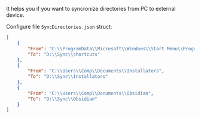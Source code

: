 It helps you if you want to syncronize directories from PC to external device.

Configure file `SyncDirectories.json` struct:
```json
[
    {
        "From": "C:\\ProgramData\\Microsoft\\Windows\\Start Menu\\Programs",
        "To": "D:\\Sync\\shortcuts"
    },
    {
        "From": "C:\\Users\\Comp\\Documents\\Installators",
        "To": "D:\\Sync\\Installators"
    },
    {
        "From": "C:\\Users\\Comp\\Documents\\Obsidian",
        "To": "D:\\Sync\\Obsidian"
    }
]
```
